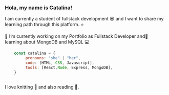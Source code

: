 <!--
**CatalinaFonsecaSilva/CatalinaFonsecaSilva** is a ✨ _special_ ✨ repository because its `README.md` (this file) appears on your GitHub profile.-->

### Hola, my name is Catalina!

I am currently a student of fullstack development 😎 and I want to share my learning path through this platform. ⭐


 🔭 I’m currently working on my Portfolio as Fullstack Developer and🌱 learning about MongoDB and MySQL 💻

```js	
	const catalina = {  
	     pronouns: "she" | "her",
	     code: [HTML, CSS, Javascript],
 	     tools: [React,Node, Express, MongoDB],
	}
	
```
	

I love knitting 🧶 and also reading 👀.
